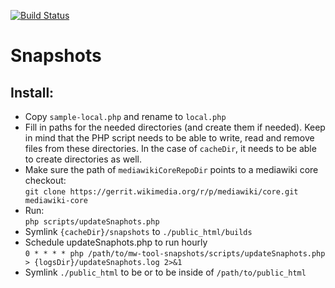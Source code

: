 [![Build Status](https://travis-ci.org/Krinkle/mw-tool-snapshots.svg?branch=master)](https://travis-ci.org/Krinkle/mw-tool-snapshots)
# Snapshots

## Install:
* Copy `sample-local.php` and rename to `local.php`
* Fill in paths for the needed directories (and create them if needed). Keep in mind that the PHP script
  needs to be able to write, read and remove files from these directories.
  In the case of `cacheDir`, it needs to be able to create directories as well.
* Make sure the path of `mediawikiCoreRepoDir` points to a mediawiki core checkout:<br>
  `git clone https://gerrit.wikimedia.org/r/p/mediawiki/core.git mediawiki-core`
* Run:<br>
  `php scripts/updateSnaphots.php`
* Symlink `{cacheDir}/snapshots` to `./public_html/builds`
* Schedule updateSnaphots.php to run hourly<br>
   `0 * * * * php /path/to/mw-tool-snapshots/scripts/updateSnaphots.php > {logsDir}/updateSnaphots.log 2>&1`
* Symlink `./public_html` to be or to be inside of `/path/to/public_html`
